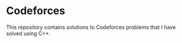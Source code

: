 # Codeforces

This repository contains solutions to Codeforces problems that I have solved using C++.
